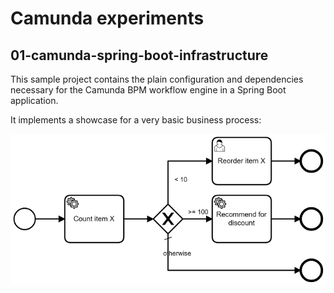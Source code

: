 # Camunda experiments

## 01-camunda-spring-boot-infrastructure

This sample project contains the plain configuration and dependencies necessary for the Camunda BPM workflow engine in a Spring Boot application.

It implements a showcase for a very basic business process:

![simple-stock-process](/01-camunda-spring-boot-infrastructure/documentation/process.png)
